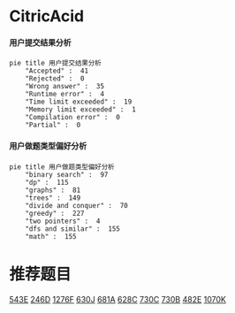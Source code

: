 # CitricAcid

<!-- tabs:start -->



#### **用户提交结果分析**

```mermaid
pie title 用户提交结果分析
    "Accepted" :  41
    "Rejected" :  0
    "Wrong answer" :  35
    "Runtime error" :  4
    "Time limit exceeded" :  19
    "Memory limit exceeded" :  1
    "Compilation error" :  0
    "Partial" :  0
```

#### **用户做题类型偏好分析**

```mermaid
pie title 用户做题类型偏好分析
    "binary search" :  97
    "dp" :  115
    "graphs" :  81
    "trees" :  149
    "divide and conquer" :  70
    "greedy" :  227
    "two pointers" :  4
    "dfs and similar" :  155
    "math" :  155
```



<!-- tabs:end -->
# 推荐题目
[543E](https://codeforces.com/contest/543/problem/E)
[246D](https://codeforces.com/contest/246/problem/D)
[1276F](https://codeforces.com/contest/1276/problem/F)
[630J](https://codeforces.com/contest/630/problem/J)
[681A](https://codeforces.com/contest/681/problem/A)
[628C](https://codeforces.com/contest/628/problem/C)
[730C](https://codeforces.com/contest/730/problem/C)
[730B](https://codeforces.com/contest/730/problem/B)
[482E](https://codeforces.com/contest/482/problem/E)
[1070K](https://codeforces.com/contest/1070/problem/K)
